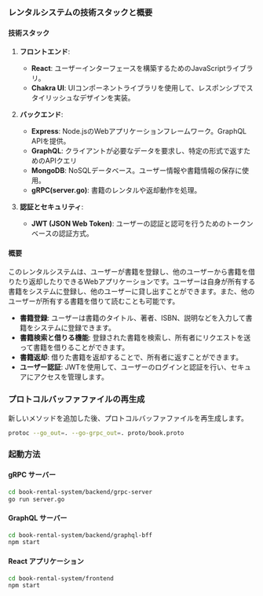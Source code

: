 ### レンタルシステムの技術スタックと概要

#### 技術スタック

1. **フロントエンド**:
   - **React**: ユーザーインターフェースを構築するためのJavaScriptライブラリ。
   - **Chakra UI**: UIコンポーネントライブラリを使用して、レスポンシブでスタイリッシュなデザインを実装。

2. **バックエンド**:
   - **Express**: Node.jsのWebアプリケーションフレームワーク。GraphQL APIを提供。
   - **GraphQL**: クライアントが必要なデータを要求し、特定の形式で返すためのAPIクエリ
   - **MongoDB**: NoSQLデータベース。ユーザー情報や書籍情報の保存に使用。
   -  **gRPC(server.go)**: 書籍のレンタルや返却動作を処理。

3. **認証とセキュリティ**:
   - **JWT (JSON Web Token)**: ユーザーの認証と認可を行うためのトークンベースの認証方式。

<!-- 4. **インフラ**:
   - **Docker**: アプリケーションをコンテナ化し、どこでも実行可能にするためのコンテナ技術。
   - **Kubernetes (AKS)**: Azure Kubernetes Serviceを利用して、コンテナ化されたアプリケーションをスケーラブルにデプロイ、管理。
   - **Azure Container Registry (ACR)**: Dockerイメージをホスティングするためのプライベートレジストリ。
   - **Azure Kubernetes Service (AKS)**: Kubernetesクラスターを管理するためのAzureのマネージドサービス。 -->

#### 概要

このレンタルシステムは、ユーザーが書籍を登録し、他のユーザーから書籍を借りたり返却したりできるWebアプリケーションです。ユーザーは自身が所有する書籍をシステムに登録し、他のユーザーに貸し出すことができます。また、他のユーザーが所有する書籍を借りて読むことも可能です。

- **書籍登録**: ユーザーは書籍のタイトル、著者、ISBN、説明などを入力して書籍をシステムに登録できます。
- **書籍検索と借りる機能**: 登録された書籍を検索し、所有者にリクエストを送って書籍を借りることができます。
- **書籍返却**: 借りた書籍を返却することで、所有者に返すことができます。
- **ユーザー認証**: JWTを使用して、ユーザーのログインと認証を行い、セキュアにアクセスを管理します。




### プロトコルバッファファイルの再生成

新しいメソッドを追加した後、プロトコルバッファファイルを再生成します。

```sh
protoc --go_out=. --go-grpc_out=. proto/book.proto
```

### 起動方法

#### gRPC サーバー

```sh
cd book-rental-system/backend/grpc-server
go run server.go
```

#### GraphQL サーバー

```sh
cd book-rental-system/backend/graphql-bff
npm start
```

#### React アプリケーション

```sh
cd book-rental-system/frontend
npm start
```






